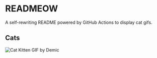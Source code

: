 # READMEOW

A self-rewriting README powered by GitHub Actions to display cat gifs.

## Cats

![Cat Kitten GIF by Demic](https://media4.giphy.com/media/3oriO0OEd9QIDdllqo/200.gif?cid=9acd02dandyt4k7hoz7ruixbn2ogcewy4t9utj51d0ph1mkk&ep=v1_gifs_search&rid=200.gif&ct=g)
